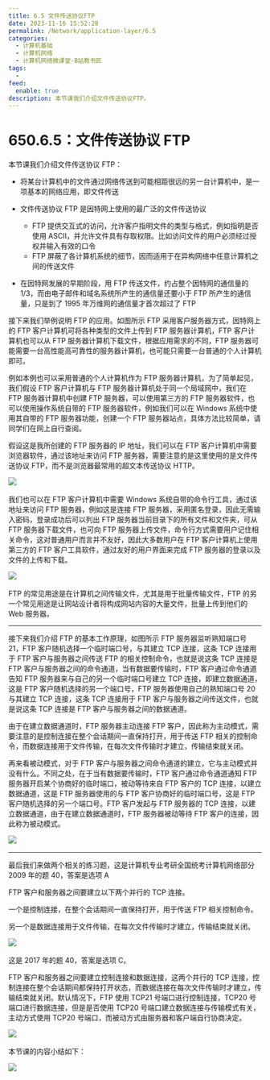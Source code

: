 ```yaml
---
title: 6.5 文件传送协议FTP
date: 2023-11-16 15:52:28
permalink: /Network/application-layer/6.5
categories:
  - 计算机基础
  - 计算机网络
  - 计算机网络微课堂-B站教书匠
tags:
  - 
feed:
  enable: true
description: 本节课我们介绍文件传送协议FTP。
---
```




# 650.6.5：文件传送协议 FTP

本节课我们介绍文件传送协议 FTP：

<!-- more -->


* 将某台计算机中的文件通过网络传送到可能相距很远的另一台计算机中，是一项基本的网络应用，即文件传送
* 文件传送协议 FTP 是因特网上使用的最广泛的文件传送协议

  * FTP 提供交互式的访问，允许客户指明文件的类型与格式，例如指明是否使用 ASCII，并允许文件具有存取权限。比如访问文件的用户必须经过授权并输入有效的口令
  * FTP 屏蔽了各计算机系统的细节，因而适用于在异构网络中任意计算机之间的传送文件
* 在因特网发展的早期阶段，用 FTP 传送文件，约占整个因特网的通信量的 1/3，而由电子邮件和域名系统所产生的通信量还要小于 FTP 所产生的通信量，只是到了 1995 年万维网的通信量才首次超过了 FTP

接下来我们举例说明 FTP 的应用。如图所示 FTP 采用客户服务器方式，因特网上的 FTP 客户计算机可将各种类型的文件上传到 FTP 服务器计算机，FTP 客户计算机也可以从 FTP 服务器计算机下载文件，根据应用需求的不同，FTP 服务器可能需要一台高性能高可靠性的服务器计算机，也可能只需要一台普通的个人计算机即可。

例如本例也可以采用普通的个人计算机作为 FTP 服务器计算机，为了简单起见，我们假设 FTP 客户计算机与 FTP 服务器计算机处于同一个局域网中，我们在 FTP 服务器计算机中创建 FTP 服务器，可以使用第三方的 FTP 服务器软件，也可以使用操作系统自带的 FTP 服务器软件，例如我们可以在 Windows 系统中使用其自带的 FTP 服务器功能，创建一个 FTP 服务器站点，具体方法比较简单，请同学们在网上自行查阅。

假设这是我所创建的 FTP 服务器的 IP 地址，我们可以在 FTP 客户计算机中需要浏览器软件，通过该地址来访问 FTP 服务器，需要注意的是这里使用的是文件传送协议 FTP，而不是浏览器最常用的超文本传送协议 HTTP。

​![](https://image.peterjxl.com/blog/image-20211219215057-lgn9xnc.png)​

我们也可以在 FTP 客户计算机中需要 Windows 系统自带的命令行工具，通过该地址来访问 FTP 服务器，例如这是连接 FTP 服务器，采用匿名登录，因此无需输入密码，登录成功后可以列出 FTP 服务器当前目录下的所有文件和文件夹，可从 FTP 服务器下载文件，也可向 FTP 服务器上传文件，命令行方式需要用户记住相关命令，这对普通用户而言并不友好，因此大多数用户在 FTP 客户计算机上使用第三方的 FTP 客户工具软件，通过友好的用户界面来完成 FTP 服务器的登录以及文件的上传和下载。

​![](https://image.peterjxl.com/blog/image-20211219215200-r8dswh0.png)​

FTP 的常见用途是在计算机之间传输文件，尤其是用于批量传输文件，FTP 的另一个常见用途是让网站设计者将构成网站内容的大量文件，批量上传到他们的 Web 服务器。

---

接下来我们介绍 FTP 的基本工作原理，如图所示 FTP 服务器监听熟知端口号 21，FTP 客户随机选择一个临时端口号，与其建立 TCP 连接，这条 TCP 连接用于 FTP 客户与服务器之间传送 FTP 的相关控制命令，也就是说这条 TCP 连接是 FTP 客户与服务器之间的命令通道，当有数据要传输时，FTP 客户通过命令通道告知 FTP 服务器来与自己的另一个临时端口号建立 TCP 连接，即建立数据通道，这是 FTP 客户随机选择的另一个端口号，FTP 服务器使用自己的熟知端口号 20 与其建立 TCP 连接，这条 TCP 连接用于 FTP 客户与服务器之间传送文件，也就是说这条 TCP 连接是 FTP 客户与服务器之间的数据通道。

由于在建立数据通道时，FTP 服务器主动连接 FTP 客户，因此称为主动模式，需要注意的是控制连接在整个会话期间一直保持打开，用于传送 FTP 相关的控制命令，而数据连接用于文件传输，在每次文件传输时才建立，传输结束就关闭。

再来看被动模式，对于 FTP 客户与服务器之间命令通道的建立，它与主动模式并没有什么。不同之处，在于当有数据要传输时，FTP 客户通过命令通道通知 FTP 服务器开启某个协商好的临时端口，被动等待来自 FTP 客户的 TCP 连接，以建立数据通道，这是 FTP 服务器使用的与 FTP 客户协商好的临时端口号，这是 FTP 客户随机选择的另一个端口号。FTP 客户发起与 FTP 服务器的 TCP 连接，以建立数据通道，由于在建立数据通道时，FTP 服务器被动等待 FTP 客户的连接，因此称为被动模式。

​![](https://image.peterjxl.com/blog/image-20211219215455-00p0oy9.png)​

---

最后我们来做两个相关的练习题，这是计算机专业考研全国统考计算机网络部分 2009 年的题 40，答案是选项 A

FTP 客户和服务器之间要建立以下两个并行的 TCP 连接。

一个是控制连接，在整个会话期间一直保持打开，用于传送 FTP 相关控制命令。

另一个是数据连接用于文件传输，在每次文件传输时才建立，传输结束就关闭。

​![](https://image.peterjxl.com/blog/image-20211219215628-wnmh2ih.png)​

这是 2017 年的题 40，答案是选项 C。

FTP 客户和服务器之间要建立控制连接和数据连接，这两个并行的 TCP 连接，控制连接在整个会话期间都保持打开状态，而数据连接在每次文件传输时才建立，传输结束就关闭。默认情况下，FTP 使用 TCP21 号端口进行控制连接，TCP20 号端口进行数据连接，但是是否使用 TCP20 号端口建立数据连接与传输模式有关，主动方式使用 TCP20 号端口，而被动方式由服务器和客户端自行协商决定。

​![](https://image.peterjxl.com/blog/image-20211219215724-br40akq.png)​

本节课的内容小结如下：

​![](https://image.peterjxl.com/blog/image-20211219215736-s04tz24.png)​

‍
